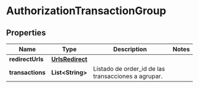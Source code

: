 # AuthorizationTransactionGroup

## Properties
Name | Type | Description | Notes
------------ | ------------- | ------------- | -------------
**redirectUrls** | [**UrlsRedirect**](UrlsRedirect.md) |  | 
**transactions** | **List&lt;String&gt;** | Listado de order_id de las transacciones a agrupar. | 
